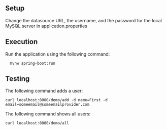 ## Setup
Change the datasource URL, the username, and the password for the local MySQL server in application.properties

## Execution
Run the application using the following command:

```
  mvnw spring-boot:run
```

## Testing
The following command adds a user: 

```
curl localhost:8080/demo/add -d name=First -d email=someemail@someemailprovider.com
```

The following command shows all users:

```
curl localhost:8080/demo/all
```
